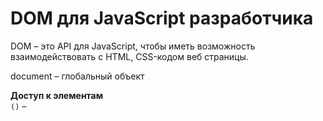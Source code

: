 # DOM для JavaScript разработчика

DOM &ndash; это API для JavaScript, чтобы иметь возможность взаимодействовать с HTML, CSS-кодом веб страницы.

document &ndash; глобальный объект

**Доступ к элементам**<br />
`()` &ndash;
